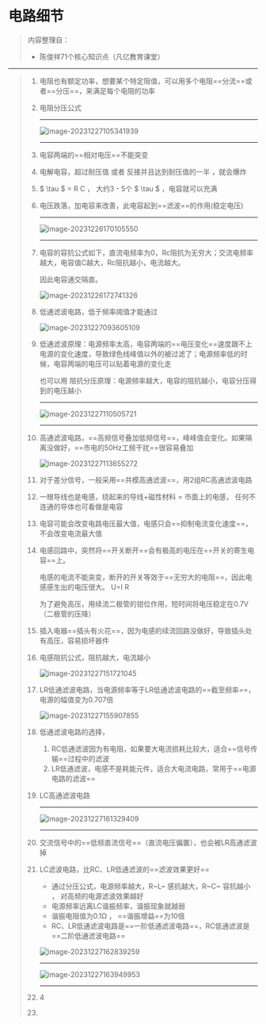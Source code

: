 # 电路细节

> 内容整理自：
>
> - 陈俊祥71个核心知识点（凡亿教育课堂）



---



> 1. 电阻也有额定功率，想要某个特定阻值，可以用多个电阻==分流==或者==分压==，来满足每个电阻的功率
>
> 2. 电阻分压公式
>
>     ---
>
>     ![image-20231227105341939](https://typora-notes-codervv.oss-cn-shanghai.aliyuncs.com/img_for_typora/202312271053980.png)
>
>     ---
>
> 3. 电容两端的==相对电压==不能突变
>
> 4. 电解电容，超过耐压值 或者 反接并且达到耐压值的一半 ，就会爆炸
>
> 5. $ \tau $ = R C ， 大约3 - 5个  $ \tau $  ，电容就可以充满
>
> 6. 电压跌落，加电容来改善，此电容起到==滤波==的作用(稳定电压)
>
>     ---
>
>     ![image-20231226170105550](https://typora-notes-codervv.oss-cn-shanghai.aliyuncs.com/img_for_typora/202312261701788.png)
>
>     
>
>     ---
>
> 7. 电容的容抗公式如下，直流电频率为0，Rc阻抗为无穷大；交流电频率越大，电容值C越大，Rc阻抗越小，电流越大。
>
>     因此电容通交隔直。
>
>     ![image-20231226172741326](https://typora-notes-codervv.oss-cn-shanghai.aliyuncs.com/img_for_typora/202312261727359.png)
>
>     
>
> 8. 低通滤波电路，低于频率阈值才能通过
>
>     ![image-20231227093605109](https://typora-notes-codervv.oss-cn-shanghai.aliyuncs.com/img_for_typora/202312270936169.png)
>
> 9. 低通滤波原理：电源频率太高，电容两端的==电压变化==速度跟不上电源的变化速度，导致绿色线峰值以外的被过滤了；电源频率低的时候，电容两端的电压可以贴着电源的变化走
>
>     也可以用 阻抗分压原理：电源频率越大，电容的阻抗越小，电容分压得到的电压越小
>
>     ---
>
>     ![image-20231227110505721](https://typora-notes-codervv.oss-cn-shanghai.aliyuncs.com/img_for_typora/202312271105782.png)
>
>     
>
>     ---
>
> 10. 高通滤波电路，==高频信号叠加低频信号==，峰峰值会变化。如果隔离没做好，==市电的50Hz工频干扰==很容易叠加
>
>     ![image-20231227113655272](https://typora-notes-codervv.oss-cn-shanghai.aliyuncs.com/img_for_typora/202312271136319.png)
>
>     
>
> 11. 对于差分信号，一般采用==共模高通滤波==，用2组RC高通滤波电路
>
> 12. 一根导线也是电感，绕起来的导线+磁性材料 = 市面上的电感， 任何不连通的导体也可看做是电容
>
> 13. 电容可能会改变电路电压最大值，电感只会==抑制电流变化速度==，不会改变电流最大值
>
>      
>
> 14. 电感回路中，突然将==开关断开==会有极高的电压在==开关的寄生电容==上。
>
>      电感的电流不能突变，断开的开关等效于==无穷大的电阻==，因此电感感生出的电压很大。 U=I R
>
>      为了避免高压，用续流二极管的钳位作用，短时间将电压稳定在0.7V（二极管的压降）
>
>      
>
> 15. 插入电器==插头有火花==，因为电感的续流回路没做好，导致插头处有高压，容易损坏器件
>
> 16. 电感阻抗公式，阻抗越大，电流越小
>
>      ![image-20231227151721045](https://typora-notes-codervv.oss-cn-shanghai.aliyuncs.com/img_for_typora/202312271517532.png)
>
>      
>
> 17. LR低通滤波电路，当电源频率等于LR低通滤波电路的==截至频率==，电源的幅值变为0.707倍
>
>      ![image-20231227155907855](https://typora-notes-codervv.oss-cn-shanghai.aliyuncs.com/img_for_typora/202312271607495.png)
>
> 18. 低通滤波电路的选择，
>
>      1. RC低通滤波因为有电阻，如果要大电流损耗比较大，适合==信号传输==过程中的滤波
>      2. LR低通滤波，电感不是耗能元件，适合大电流电路，常用于==电源电路的滤波==
>
> 19. LC高通滤波电路
>
>      ---
>
>      ![image-20231227161329409](https://typora-notes-codervv.oss-cn-shanghai.aliyuncs.com/img_for_typora/202312271613120.png)
>
>      ---
>
> 20. 交流信号中的==低频直流信号==（直流电压偏置），也会被LR高通滤波掉
>
> 21. LC滤波电路，比RC、LR低通滤波的==滤波效果更好==
>
>      - 通过分压公式，电源频率越大，R~L~ 感抗越大，R~C~ 容抗越小 ， 对高频的电源滤波效果越好 
>      - 电源频率远离LC谐振频率，谐振现象就越弱
>      - 谐振电阻值为0.1Ω ， ==谐振增益==为10倍
>      - RC、LR低通滤波电路是==一阶低通滤波电路==，RC低通滤波是==二阶低通滤波电路==
>
>      ![image-20231227162839259](https://typora-notes-codervv.oss-cn-shanghai.aliyuncs.com/img_for_typora/202312271628307.png)
>
>      ---
>
>      
>
>      ![image-20231227163949953](https://typora-notes-codervv.oss-cn-shanghai.aliyuncs.com/img_for_typora/202312271639020.png)
>
>      
>
>      ---
>
> 22. 4
>
> 23. 
>
>      
>
>      
>
>      
>
>      
>
>      
>
>      
>
>      
>
>      
>
>      
>
> 